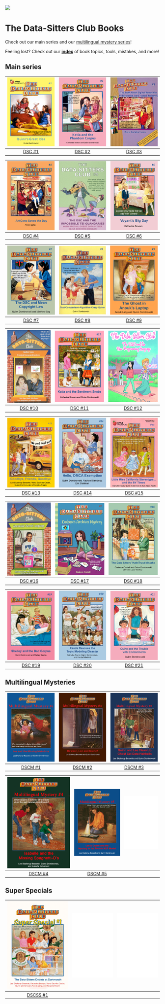 <img src="https://datasittersclub.github.io/site/_static/DSClogo.png" />

# The Data-Sitters Club Books

Check out our main series and our <a href="#mystery">multilingual mystery series</a>!

Feeling lost? Check out our **[index](genindex)** of book topics, tools, mistakes, and more!

## Main series

| [![DSC #1 Quinn's Great Idea](_static/images/bookcovers/dsc1_cover.jpg)](dsc1.md) | [![DSC #2 Katia and the Phantom Corpus](_static/images/bookcovers/dsc2_cover.jpg)](dsc2.md) | [![DSC #3 The Truth About Digital Humanities Collaborations](_static/images/bookcovers/dsc3_cover.jpg)](dsc3.md) |
| :-------------------------------------------------------------------------------: | :-----------------------------------------------------------------------------------------: | :--------------------------------------------------------------------------------------------------------------: |
|                                 [DSC #1](dsc1.md)                                 |                                      [DSC #2](dsc2.md)                                      |                                                [DSC #3](dsc3.md)                                                 |

| [![DSC #4 AntConc Saves the Day](_static/images/bookcovers/dsc4_cover.jpg)](dsc4.md) | [![DSC #5 The DSC and the Impossible TEI Quandaries](_static/images/bookcovers/dsc5_cover.jpg)](dsc5.md) | [![DSC #6 Voyant's Big Day](_static/images/bookcovers/dsc6_cover.jpg)](dsc6.md) |
| :----------------------------------------------------------------------------------: | :------------------------------------------------------------------------------------------------------: | :-----------------------------------------------------------------------------: |
|                                  [DSC #4](dsc4.md)                                   |                                            [DSC #5](dsc5.md)                                             |                                [DSC #6](dsc6.md)                                |

| [![DSC #7 The DSC and Mean Copyright Law](_static/images/bookcovers/dsc7_cover.jpg) ](dsc7.md) | ![DSC #8 Text-Comparison-Algorithm-Crazy Quinn](_static/images/bookcovers/dsc8_cover.jpg) | ![The Ghost in Anouk's Laptop](_static/images/bookcovers/dsc9_cover.jpg) |
| :--------------------------------------------------------------------------------------------: | :---------------------------------------------------------------------------------------: | :----------------------------------------------------------------------: |
|                                       [DSC #7](dsc7.md)                                        |                                     [DSC #8](dsc8.ipynb)                                     |                            [DSC #9](dsc9.ipynb)                             |

| [![DSC #10 Heather Likes Principal Component Analysis](_static/images/bookcovers/dsc10_cover.jpg) ](dsc10.ipynb) | [![DSC 11 Katia and the Sentiment Snobs](_static/images/bookcovers/dsc11_cover.jpg)](dsc11.ipynb) | [![DSC #12: The DSC and the New Programming Language](_static/images/bookcovers/dsc12_cover.jpg)](dsc12.md) |
| :-----------------------------------------------------------------------------------------------------------: | :--------------------------------------------------------------------------------------------: | :---------------------------------------------------------------------------------------------------------: |
|                                              [DSC #10](dsc10.ipynb)                                              |                                      [DSC #11](dsc11.ipynb)                                       |                                             [DSC #12](dsc12.md)                                             |

| [![DSC #13: Goodbye Friends, Goodbye](_static/images/bookcovers/dsc13_cover.jpg)](dsc13.md) | [![DSC #14: Hello, DMCA Exemption](_static/images/bookcovers/dsc14_cover.jpg)](dsc14.md) | [![DSC #15: Little Miss California Stereotype... and the BY Times](_static/images/bookcovers/dsc15_cover.jpg)](dsc15.ipynb) |
| :-----------------------------------------------------------------------------------------: | :--------------------------------------------------------------------------------------: | :----------------------------------------------------------------------------------------------------------------------: |
|                                     [DSC #13](dsc13.md)                                     |                                   [DSC #14](dsc14.md)                                    |                                                   [DSC #15](dsc15.ipynb)                                                    |

| [![DSC #16: Anastasia's Secret Language](_static/images/bookcovers/dsc16_cover.jpg)](dsc16.md) | [![DSC #17: Cadence's Archives Mystery](_static/images/bookcovers/dsc17_cover.jpg)](dsc17.md) | [![DSC #18: The HathiTrust Mistake](_static/images/bookcovers/dsc18_cover.jpg)](dsc18.md) |
| :--------------------------------------------------------------------------------------------: | :-------------------------------------------------------------------------------------------: | :---------------------------------------------------------------------------------------: |
|                                      [DSC #16](dsc16.md)                                       |                                      [DSC #17](dsc17.md)                                      |                                    [DSC #18](dsc18.md)                                    |

| [![DSC #19: Shelley and the Bad Corpus](_static/images/bookcovers/dsc19_cover.jpg)](dsc19.ipynb) | ![DSC #20: Xanda Rescues the Topic Modeling Disaster](_static/images/bookcovers/dsc20_cover.jpg) | ![DSC #21: Quinn and the Trouble with Environments](_static/images/bookcovers/dsc21_cover.jpg) |
| :-------------------------------------------------------------------------------------------: | :----------------------------------------------------------------------------------------------: | :-------------------------------------------------------: |
|                                      [DSC #19](dsc19.ipynb)                                      |                                       [DSC #20](dsc20.ipynb)                                        |     [DSC #21](dsc21.md)                                                            |

<a name="mystery" />

## Multilingual Mysteries

| [![DSC Multilingual Mystery #1 Lee and the Missing Metadata](_static/images/bookcovers/dscm1_cover.jpg)](dscm1.md) | [![DSC Multilingual Mystery #2 Beware, Quinn and Lee](_static/images/bookcovers/dscm2_cover.jpg)](dscm2.ipynb) | [![DSC Multilingual Mystery #3 Quinn and Lee Clean Up Ghost Cat Data-Hairballs](_static/images/bookcovers/dscm3_cover.jpg)](dscm3.md) |
| :----------------------------------------------------------------------------------------------------------------: | :---------------------------------------------------------------------------------------------------------: | :-----------------------------------------------------------------------------------------------------------------------------------: |
|                                                [DSCM #1](dscm1.md)                                                 |                                             [DSCM #2](dscm2.ipynb)                                             |                                                          [DSCM #3](dscm3.md)                                                          |

| [![DSC Multilingual Mystery #4: Isabelle and the Missing Spaghetti O's](_static/images/bookcovers/dscm4_cover.jpg) ](dscm4.ipynb) | ![DSC Multilingual Mystery #5: Lee & Quinn and the Mystery in the French NLP Model](_static/images/bookcovers/dscm5_cover.jpg) | ![Coming soon!](_static/images/bookcovers/blankcover.png) |
| :----------------------------------------------------------------------------------------------------------------------------: | :----------------------------------------------------------------------------------------------------------------------------: | :-------------------------------------------------------: |
|                                                      [DSCM #4](dscm4.ipynb)                                                       |                                                      [DSCM #5](dscm5.ipynb)                                                       |                                                      |

<a name="superspecial" />

## Super Specials

| [![DSC Super Special #1 Data-Sitters Debate at Dartmouth](_static/images/bookcovers/dscss1_cover.jpg)](dscss1.md) | ![Coming soon!](_static/images/bookcovers/blankcover.png) | ![Coming soon!](_static/images/bookcovers/blankcover.png) |
| :----------------------------------------------------------------------------------------------------------------: | :---------------------------------------------------------------------------------------------------------: | :-----------------------------------------------------------------------------------------------------------------------------------: |
|                                                [DSCSS #1](dscss1.md)                                                 |                                                                                          |                                                                                                                  |

